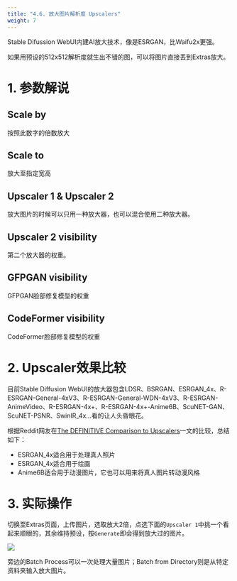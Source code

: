 ```yaml
---
title: "4.6. 放大图片解析度 Upscalers"
weight: 7
---
```


Stable Difussion WebUI内建AI放大技术，像是ESRGAN，比Waifu2x更强。

如果用预设的512x512解析度就生出不错的图，可以将图片直接丢到Extras放大。


# 1. 参数解说

## Scale by

按照此数字的倍数放大

## Scale to

放大至指定宽高

## Upscaler 1 & Upscaler 2

放大图片的时候可以只用一种放大器，也可以混合使用二种放大器。


## Upscaler 2 visibility

第二个放大器的权重。

## GFPGAN visibility

GFPGAN脸部修复模型的权重

## CodeFormer visibility

CodeFormer脸部修复模型的权重


# 2. Upscaler效果比较

目前Stable Diffusion WebUI的放大器包含LDSR、BSRGAN、ESRGAN_4x、R-ESRGAN-General-4xV3、R-ESRGAN-General-WDN-4xV3、R-ESRGAN-AnimeVideo、R-ESRGAN-4x+、R-ESRGAN-4x+-Anime6B、ScuNET-GAN、ScuNET-PSNR、SwinIR_4x...看的让人头昏眼花。

根据Reddit网友在[The DEFINITIVE Comparison to Upscalers](https://www.reddit.com/r/StableDiffusion/comments/y2mrc2/the_definitive_comparison_to_upscalers/)一文的比较，总结如下：

- ESRGAN_4x适合用于处理真人照片
- ESRGAN_4x适合用于绘画
- Anime6B适合用于动漫图片，它也可以用来将真人图片转动漫风格


# 3. 实际操作

切换至Extras页面，上传图片，选取放大2倍，点选下面的`Upscaler 1`中挑一个看起来顺眼的，其余维持预设，按`Generate`即会得到放大过的图片。

![](../../../images/upscalers-1.webp)

旁边的Batch Process可以一次处理大量图片；Batch from Directory则是从特定资料夹输入放大图片。
